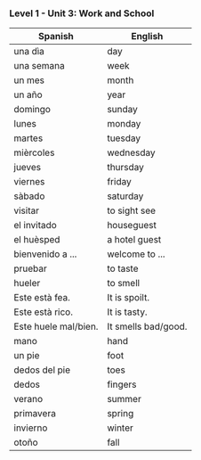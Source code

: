 ### Level 1 - Unit 3: Work and School

| Spanish | English |
| ------- | ------- |
| una dìa | day |
| una semana | week |
| un mes | month |
| un año | year |
| domingo | sunday |
| lunes | monday |
| martes | tuesday |
| mièrcoles | wednesday |
| jueves | thursday |
| viernes | friday |
| sàbado | saturday |
| visitar | to sight see |
| el invitado | houseguest |
| el huèsped | a hotel guest |
| bienvenido a ... | welcome to ... |
| pruebar | to taste |
| hueler | to smell |
| Este està fea. | It is spoilt. |
| Este està rico. | It is tasty. |
| Este huele mal/bien. | It smells bad/good. |
| mano | hand |
| un pie | foot |
| dedos del pie | toes |
| dedos | fingers |
| verano | summer |
| primavera | spring |
| invierno | winter |
| otoño | fall |